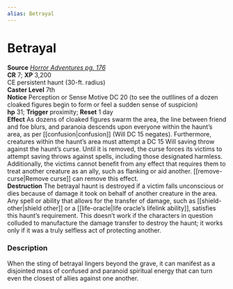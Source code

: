 ```yaml
---
alias: Betrayal
---
```


# Betrayal

**Source** [_Horror Adventures pg. 176_](http://paizo.com/products/btpy9n5a?Pathfinder-Roleplaying-Game-Horror-Adventures)  
**CR** 7; **XP** 3,200  
CE persistent haunt (30-ft. radius)  
**Caster Level** 7th  
**Notice** Perception or Sense Motive DC 20 (to see the outllines of a dozen cloaked figures begin to form or feel a sudden sense of suspicion)  
**hp** 31; **Trigger** proximity; **Reset** 1 day  
**Effect** As dozens of cloaked figures swarm the area, the line between friend and foe blurs, and paranoia descends upon everyone within the haunt’s area, as per [[confusion|confusion]] (Will DC 15 negates). Furthermore, creatures within the haunt’s area must attempt a DC 15 Will saving throw against the haunt’s curse. Until it is removed, the curse forces its victims to attempt saving throws against spells, including those designated harmless. Additionally, the victims cannot benefit from any effect that requires them to treat another creature as an ally, such as flanking or aid another. [[remove-curse|Remove curse]] can remove this effect.  
**Destruction** The betrayal haunt is destroyed if a victim falls unconscious or dies because of damage it took on behalf of another creature in the area. Any spell or ability that allows for the transfer of damage, such as [[shield-other|shield other]] or a [[life-oracle|life oracle’s lifelink ability]], satisfies this haunt’s requirement. This doesn’t work if the characters in question colluded to manufacture the damage transfer to destroy the haunt; it works only if it was a truly selfless act of protecting another.  

### Description

When the sting of betrayal lingers beyond the grave, it can manifest as a disjointed mass of confused and paranoid spiritual energy that can turn even the closest of allies against one another.
